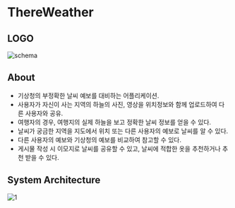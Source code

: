 # ThereWeather

## LOGO
![schema](https://cdn-icons-png.flaticon.com/128/2204/2204346.png)

## About
- 기상청의 부정확한 날씨 예보를 대비하는 어플리케이션.
- 사용자가 자신이 사는 지역의 하늘의 사진, 영상을 위치정보와 함께 업로드하여 다른 사용자와 공유.
- 여행자의 경우, 여행지의 실제 하늘을 보고 정확한 날씨 정보를 얻을 수 있다.
- 날씨가 궁금한 지역을 지도에서 위치 또는 다른 사용자의 예보로 날씨를 알 수 있다.
- 다른 사용자의 예보와 기상청의 예보를 비교하여 참고할 수 있다.
- 게시물 작성 시 이모지로 날씨를 공유할 수 있고, 날씨에 적합한 옷을 추천하거나 추천 받을 수 있다.

## System Architecture

![1](https://ifh.cc/g/aQNvCQ.png)

